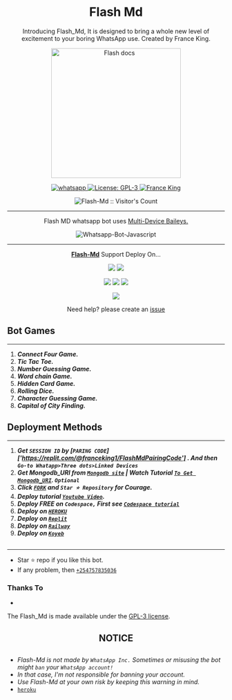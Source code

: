 <h1 align="center"> Flash Md </h1> 
<p align="center"> Introducing Flash_Md, It is designed to bring a whole new level of excitement to your boring WhatsApp use. Created by France King. </p>

<p align="center">
  <a href="https://instagram.com/@france.king1">
    <img alt="Flash docs" height="300" src="https://telegra.ph/file/cef0c34a7323331a0bc36.jpg">
  </a>
</p>
    
   
   
<p align="center">
  <a href="https://wa.me/+254757835036?text=Hi+Bro--+I+Need+Help.+I+messaged+you+from+Flash-Md+Repo" target="_blank">
    <img alt="whatsapp" src="https://img.shields.io/badge/ Whatsapp -25D366?style=for-the-badge&logo=whatsapp&logoColor=white" />
  </a>
  <a aria-label="Flash_Md is free to use" href="https://github.com/franceking1/Fabian-Md/blob/main/LICENCE" target="_blank">
    <img alt="License: GPL-3" src="https://badges.frapsoft.com/os/gpl/gpl.png?v=103)](https://opensource.org/licenses/GPL-3.0/" target="_blank" />
  </a>
  <a aria-label="Flash_Md is free to use" href="https://instagram.com/@france.king1" target="_blank">
    <img alt="France King" src="https://img.shields.io/instagram/france.king1" target="_blank" />
  </a>

</p>
<p align="center"><img src="https://profile-counter.glitch.me/{France King}/count.svg" alt="Flash-Md :: Visitor's Count" /></p>

---




<p align="center"> Flash MD whatsapp bot uses
  <a href="https://github.com/adiwajshing/Baileys">Multi-Device Baileys.</a>
</p>
<p align="center">
  <img title="Whatsapp-Bot-Javascript" src="https://img.shields.io/badge/Javascript-363303?style=for-the-badge&logo=javascript&logoColor=c6c631"></img>
</p>

---

<p align="center">
  <a href="https://github.com/franceking1/Flash-Md"><b>Flash-Md</b></a> Support Deploy On...
</p>

<p align="center">
  <a href="https://github.com/franceking1/Flash-Md/blob/main/temp/deploy-on-vps.md"><img src="https://img.shields.io/badge/self hosting-3d1513?style=for-the-badge&logo=serverless&logoColor=FD5750"></a>
  <a href="https://railway.app/template/GZOvIe?referralCode=wVDLrh"><img src="https://img.shields.io/badge/railway-3e164f?style=for-the-badge&logo=railway&logoColor=0B0D0E"></a>
</p>
<p align="center">
  <a href="https://suhail-web01.vercel.app/deploy.html"><img src="https://img.shields.io/badge/heroku-9d7acc?style=for-the-badge&logo=heroku&logoColor=430098"></a>
  <a href="https://suhail-web01.vercel.app/replit.html"><img src="https://img.shields.io/badge/replit-253c99?style=for-the-badge&logo=replit&logoColor=F26207"></a>
  <a href="https://app.koyeb.com/apps/deploy?type=git&repository=github.com/franceking1/Flash-Md&branch=main&env[SESSION_ID]&env[OWNER_NUMBER]=254757835036&env[MONGODB_URI]&&env[OWNER_NAME]=France+King&env[KOYEB_API]&env[PREFIX]=.&env[WAPRESENCE]&env[AUTO_READ_STATUS]=false&env[DISABLE_PM]=false&env[PACK_AUTHER]=France+King&env[PACK_NAME]=Flash+MD&env[STYLE]=0&env[MODE]=private&env[READ_MESSAGE]=false&env[THEME]=FLASH&env[WARN_COUNT]=3&env[BLOCK_JID]=null&env[TIME_ZONE]=Africa/Kenya&name=Flash-md&env[KOYEB_NAME]=Flash-md&env[SUDO]=null&env[THUMB_IMAGE]=https://telegra.ph/file/9c949ed1e9a6878e058dc.jpg"><img src="https://img.shields.io/badge/koyeb-033604?style=for-the-badge&logo=koyeb&logoColor=white"></a>
</p>
<p align="center">
  <a href="https://youtu.be/3NdJb6_1cJM"><img src="https://img.shields.io/badge/CodeSpace-green?colorA=%23ff000&colorB=%23017e40&style=for-the-badge&logo=git&logoColor=white"></a>
</p>
<p align="center">Need help? please create an <a href="https://github.com/franceking1/Flash-Md/issues">issue</a></p>

 



## Bot Games
---
1. ***Connect Four Game.***
2.  ***Tic Tac Toe.***
3.  ***Number Guessing Game.***
4.  ***Word chain Game.***
5.  ***Hidden Card Game.***
6.  ***Rolling Dice.***
7.  ***Character Guessing Game.***
8.  ***Capital of City Finding.***
##


 




    
   
## Deployment Methods
---
1.  ***Get `SESSION ID` by [`PARING CODE`] ['https://replit.com/@franceking1/FlashMdPairingCode'] . And then `Go-to Whatapp>Three dots>Linked Devices`***
2.  ***Get Mongodb_URI from [`Mongodb site`](https://www.mongodb.com/) | Watch Tutorial [`To Get Mongodb_URI`](https://youtu.be/6rnftFl0fAI). `Optional`***
3.  ***Click [`FORK`](https://github.com/franceking1/Flash-Md/fork) and `Star ⭐ Repository` for Courage.***
4.  ***Deploy tutorial [`Youtube Video`](https://youtu.be/6rnftFl0fAI).***
5.  ***Deploy FREE on `Codespace,` First see [`Codespace tutorial`](https://youtu.be/3NdJb6_1cJM)***
6.  ***Deploy on [`HEROKU`](https://dashboard.heroku.com/new?template=https://github.com/franceking1/Flash-Md)***
7.  ***Deploy on [`Replit`](https://replit.com/github/franceking1/Flash-Md)***
8.  ***Deploy on [`Railway`](https://railway.app/template/GZOvIe?referralCode=wVDLrh)***
9.  ***Deploy on [`Koyeb`](https://app.koyeb.com/apps/deploy?type=git&repository=github.com/franceking1/Flash-Md&branch=main&env[SESSION_ID]&env[OWNER_NUMBER]=254757835036&env[MONGODB_URI]&&env[OWNER_NAME]=France+King&env[KOYEB_API]&env[PREFIX]=.&env[WAPRESENCE]&env[AUTO_READ_STATUS]=false&env[DISABLE_PM]=false&env[PACK_AUTHER]=France+King&env[PACK_NAME]=Flash+MD&env[STYLE]=0&env[MODE]=private&env[READ_MESSAGE]=false&env[THEME]=FLASH&env[WARN_COUNT]=3&env[BLOCK_JID]=null&env[TIME_ZONE]=Africa/Kenya&name=Flash-md&env[KOYEB_NAME]=Flash-md&env[SUDO]=254757835036&env[THUMB_IMAGE]=https://telegra.ph/file/5c1f8dd6a54fbf43ec278.jpg)***

##
---


- Star ⭐ repo if you like this bot.
- If any problem, then [`+254757835036`](https://wa.me/254757835036)


### Thanks To
- 


The Flash_Md is made available under the [GPL-3 license](https://github.com/franceking1/Flash-Md/blob/main/LICENCE).


<h2 align="center">  NOTICE
</h2>
   
## 
- *Flash-Md is not made by `WhatsApp Inc.` Sometimes or misusing the bot might `ban` your `WhatsApp account!`*
- *In that case, I'm not responsible for banning your account.*
- *Use Flash-Md at your own risk by keeping this warning in mind.*
- [`heroku`]( https://dashboard.heroku.com/new?template=https://github.com/franceking1/Flash-Md)
